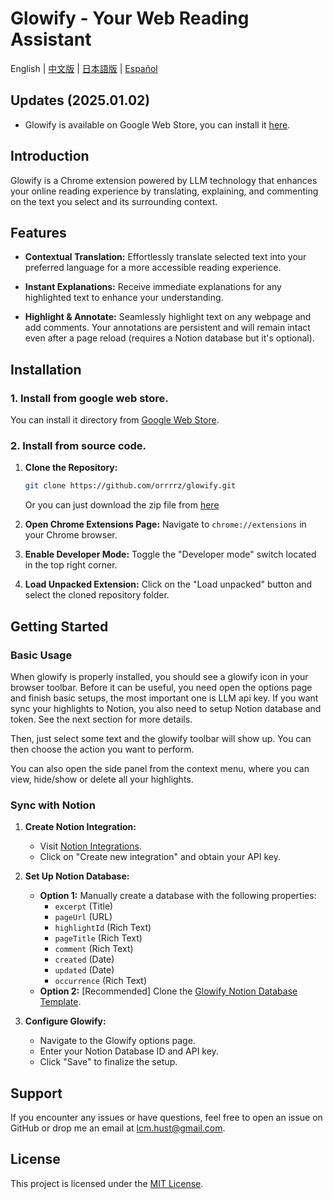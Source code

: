 # Glowify - Your Web Reading Assistant

English | [中文版](README_zh-CN.md) | [日本語版](README_ja.md) | [Español](README_es.md)

## Updates (2025.01.02)

- Glowify is available on Google Web Store, you can install it [here](https://chromewebstore.google.com/detail/glowify-your-reading-assi/cponpggghojjgjglfpcagclobgcghjig?authuser=0&hl=en).

## Introduction
Glowify is a Chrome extension powered by LLM technology that enhances your online reading experience by translating, explaining, and commenting on the text you select and its surrounding context.

## Features
- **Contextual Translation:** Effortlessly translate selected text into your preferred language for a more accessible reading experience.

- **Instant Explanations:** Receive immediate explanations for any highlighted text to enhance your understanding.

- **Highlight & Annotate:** Seamlessly highlight text on any webpage and add comments. Your annotations are persistent and will remain intact even after a page reload (requires a Notion database but it's optional).

## Installation

### 1. Install from google web store.
   You can install it directory from [Google Web Store](https://chromewebstore.google.com/detail/glowify-your-reading-assi/cponpggghojjgjglfpcagclobgcghjig?authuser=0&hl=en).

### 2. Install from source code.

1. **Clone the Repository:**
   ```bash
   git clone https://github.com/orrrrz/glowify.git
   ```

   Or you can just download the zip file from [here](https://github.com/orrrrz/glowify/blob/master/release/glowify-v1.0.2.zip)

2. **Open Chrome Extensions Page:**
   Navigate to `chrome://extensions` in your Chrome browser.

3. **Enable Developer Mode:**
   Toggle the "Developer mode" switch located in the top right corner.

4. **Load Unpacked Extension:**
   Click on the "Load unpacked" button and select the cloned repository folder.

## Getting Started

### Basic Usage

When glowify is properly installed, you should see a glowify icon in your browser toolbar. Before it can be useful, you need open the options page and finish basic setups, the most important one is LLM api key. If you want sync your highlights to Notion, you also need to setup Notion database and token. See the next section for more details.

Then, just select some text and the glowify toolbar will show up. You can then choose the action you want to perform.

You can also open the side panel from the context menu, where you can view, hide/show or delete all your highlights.

### Sync with Notion

1. **Create Notion Integration:**
   - Visit [Notion Integrations](https://www.notion.so/my-integrations).
   - Click on "Create new integration" and obtain your API key.

2. **Set Up Notion Database:**
   - **Option 1:** Manually create a database with the following properties:
     - `excerpt` (Title)
     - `pageUrl` (URL)
     - `highlightId` (Rich Text)
     - `pageTitle` (Rich Text)
     - `comment` (Rich Text)
     - `created` (Date)
     - `updated` (Date)
     - `occurrence` (Rich Text)
   - **Option 2:** [Recommended] Clone the [Glowify Notion Database Template](https://www.notion.so/ce34483fe9d048a380d850d682fae25d?v=fff36e411feb814b8b80000c46bb500a).

3. **Configure Glowify:**
   - Navigate to the Glowify options page.
   - Enter your Notion Database ID and API key.
   - Click "Save" to finalize the setup.

## Support

If you encounter any issues or have questions, feel free to open an issue on GitHub or drop me an email at [lcm.hust@gmail.com](mailto:lcm.hust@gmail.com).

## License

This project is licensed under the [MIT License](LICENSE).

